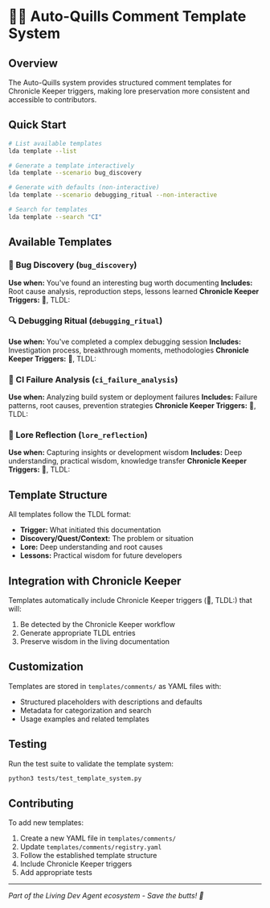 # 🧠📜 Auto-Quills Comment Template System

## Overview

The Auto-Quills system provides structured comment templates for Chronicle Keeper triggers, making lore preservation more consistent and accessible to contributors.

## Quick Start

```bash
# List available templates
lda template --list

# Generate a template interactively
lda template --scenario bug_discovery

# Generate with defaults (non-interactive)
lda template --scenario debugging_ritual --non-interactive

# Search for templates
lda template --search "CI"
```

## Available Templates

### 🐛 Bug Discovery (`bug_discovery`)
**Use when:** You've found an interesting bug worth documenting
**Includes:** Root cause analysis, reproduction steps, lessons learned
**Chronicle Keeper Triggers:** 📜, TLDL:

### 🔍 Debugging Ritual (`debugging_ritual`) 
**Use when:** You've completed a complex debugging session
**Includes:** Investigation process, breakthrough moments, methodologies
**Chronicle Keeper Triggers:** 📜, TLDL:

### 🚨 CI Failure Analysis (`ci_failure_analysis`)
**Use when:** Analyzing build system or deployment failures
**Includes:** Failure patterns, root causes, prevention strategies
**Chronicle Keeper Triggers:** 📜, TLDL:

### 💭 Lore Reflection (`lore_reflection`)
**Use when:** Capturing insights or development wisdom
**Includes:** Deep understanding, practical wisdom, knowledge transfer
**Chronicle Keeper Triggers:** 📜, TLDL:

## Template Structure

All templates follow the TLDL format:
- **Trigger:** What initiated this documentation
- **Discovery/Quest/Context:** The problem or situation
- **Lore:** Deep understanding and root causes  
- **Lessons:** Practical wisdom for future developers

## Integration with Chronicle Keeper

Templates automatically include Chronicle Keeper triggers (📜, TLDL:) that will:
1. Be detected by the Chronicle Keeper workflow
2. Generate appropriate TLDL entries
3. Preserve wisdom in the living documentation

## Customization

Templates are stored in `templates/comments/` as YAML files with:
- Structured placeholders with descriptions and defaults
- Metadata for categorization and search
- Usage examples and related templates

## Testing

Run the test suite to validate the template system:
```bash
python3 tests/test_template_system.py
```

## Contributing

To add new templates:
1. Create a new YAML file in `templates/comments/`
2. Update `templates/comments/registry.yaml`
3. Follow the established template structure
4. Include Chronicle Keeper triggers
5. Add appropriate tests

---

*Part of the Living Dev Agent ecosystem - Save the butts! 🍑*